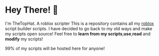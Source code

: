 # Hey There! 👋
I'm TheTopHat. A roblox scripter
This is a repository contains all my [roblox](https://www.roblox.com) script builder scripts. I have decided to go back to my old ways and make my scripts open source!
Feel free to **learn from my scripts**,**use**,**read** and **modify** my scripts!

99% of my scripts will be hosted here for anyone!
